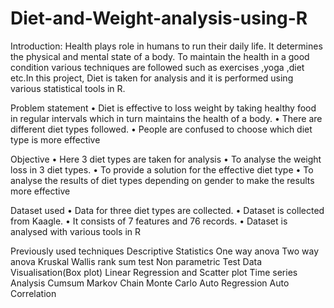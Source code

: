 # Diet-and-Weight-analysis-using-R
Introduction:
Health plays role in humans to run their daily life. It determines the physical and mental state of a body. To maintain the health in a good condition various techniques are followed such as exercises ,yoga ,diet etc.In this project, Diet is taken for analysis  and it is performed using various statistical tools in R.

Problem statement
•	Diet is effective to loss weight by taking healthy food in regular intervals which in turn maintains the health of a body.
•	There are different diet types followed.
•	People are confused to choose which diet type is more effective


Objective
•	Here 3 diet types are taken for analysis
•	To analyse the weight loss in  3 diet types.
•	To provide a solution for the effective diet type
•	To analyse the results of diet types depending on gender to make the results more effective 

Dataset used
•	Data for three diet types are collected.
•	Dataset is collected from Kaagle.
•	It consists of 7 features and 76 records. 
•	Dataset is analysed with various tools in R 


Previously used techniques
Descriptive Statistics 
One way anova
Two way anova
Kruskal Wallis rank sum test
Non parametric Test
Data Visualisation(Box plot)
Linear Regression and Scatter plot
Time series Analysis
Cumsum
Markov Chain Monte Carlo
Auto Regression
Auto Correlation
